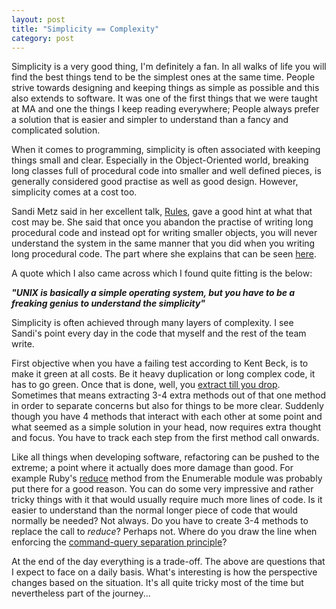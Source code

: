 ```yaml
---
layout: post
title: "Simplicity == Complexity"
category: post
---
```


Simplicity is a very good thing, I'm definitely a fan. In all walks of life you will find the best things tend to be the simplest ones at the same time. People strive towards designing and keeping things as simple as possible and this also extends to software. It was one of the first things that we were taught at MA and one the things I keep reading everywhere; People always prefer a solution that is easier and simpler to understand than a fancy and complicated solution.

When it comes to programming, simplicity is often associated with keeping things small and clear. Especially in the Object-Oriented world, breaking long classes full of procedural code into smaller and well defined pieces, is generally considered good practise as well as good design. However, simplicity comes at a cost too. 

Sandi Metz said in her excellent talk, [Rules](https://www.youtube.com/watch?v=npOGOmkxuio), gave a good hint at what that cost may be. She said that once you abandon the practise of writing long procedural code and instead opt for writing smaller objects, you will never understand the system in the same manner that you did when you writing long procedural code. The part where she explains that can be seen [here](http://youtu.be/npOGOmkxuio?t=15m0s).

A quote which I also came across which I found quite fitting is the below: 

***"UNIX is basically a simple operating system, but you have to be a freaking genius to understand the simplicity"***

Simplicity is often achieved through many layers of complexity. I see Sandi's point every day in the code that myself and the rest of the team write. 

First objective when you have a failing test according to Kent Beck, is to make it green at all costs. Be it heavy duplication or long complex code, it has to go green. Once that is done, well, you [extract till you drop](https://sites.google.com/site/unclebobconsultingllc/one-thing-extract-till-you-drop).  Sometimes that means extracting 3-4 extra methods out of that one method in order to separate concerns but also for things to be more clear.  Suddenly though you have 4 methods that interact with each other at some point and what seemed as a simple solution in your head, now requires extra thought and focus. You have to track each step from the first method call onwards.

Like all things when developing software, refactoring can be pushed to the extreme; a point where it actually does more damage than good. For example Ruby's [reduce](http://www.ruby-doc.org/core-1.9.3/Enumerable.html#method-i-reduce) method from the Enumerable module was probably put there for a good reason. You can do some very impressive and rather tricky things with it that would usually require much more lines of code. Is it easier to understand than the normal longer piece of code that would normally be needed? Not always. Do you have to create 3-4 methods to replace the call to *reduce*? Perhaps not. Where do you draw the line when enforcing the [command-query separation principle](https://en.wikipedia.org/wiki/Command%E2%80%93query_separation)?

At the end of the day everything is a trade-off. The above are questions that I expect to face on a daily basis. What's interesting is how the perspective changes based on the situation. It's all quite tricky most of the time but nevertheless part of the journey...
